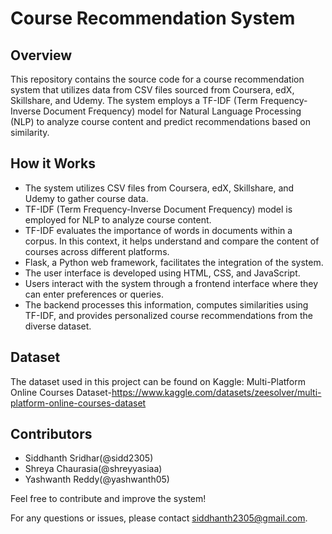 # Course Recommendation System

## Overview
This repository contains the source code for a course recommendation system that utilizes data from CSV files sourced from Coursera, edX, Skillshare, and Udemy. The system employs a TF-IDF (Term Frequency-Inverse Document Frequency) model for Natural Language Processing (NLP) to analyze course content and predict recommendations based on similarity.

## How it Works
- The system utilizes CSV files from Coursera, edX, Skillshare, and Udemy to gather course data.
- TF-IDF (Term Frequency-Inverse Document Frequency) model is employed for NLP to analyze course content.
- TF-IDF evaluates the importance of words in documents within a corpus. In this context, it helps understand and compare the content of courses across different platforms.
- Flask, a Python web framework, facilitates the integration of the system.
- The user interface is developed using HTML, CSS, and JavaScript.
- Users interact with the system through a frontend interface where they can enter preferences or queries.
- The backend processes this information, computes similarities using TF-IDF, and provides personalized course recommendations from the diverse dataset.

## Dataset
The dataset used in this project can be found on Kaggle: Multi-Platform Online Courses Dataset-https://www.kaggle.com/datasets/zeesolver/multi-platform-online-courses-dataset

## Contributors
- Siddhanth Sridhar(@sidd2305)
- Shreya Chaurasia(@shreyyasiaa)
- Yashwanth Reddy(@yashwanth05)


Feel free to contribute and improve the system!

For any questions or issues, please contact [siddhanth2305@gmail.com](mailto:siddhanth2305@gmail.com).
